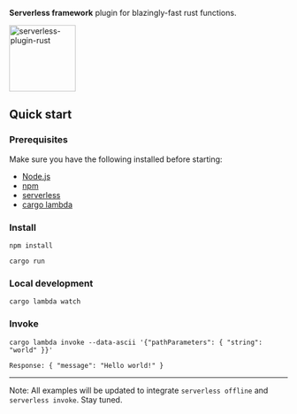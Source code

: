 **Serverless framework** plugin for blazingly-fast rust functions.

<img src="https://rustacean.net/assets/rustacean-flat-happy.png" alt="serverless-plugin-rust" height="120" width="auto" />



## Quick start

### Prerequisites

Make sure you have the following installed before starting:

- [Node.js](https://nodejs.org)
- [npm](https://docs.npmjs.com/downloading-and-installing-node-js-and-npm)
- [serverless](https://www.serverless.com)
- [cargo lambda](https://www.cargo-lambda.info)

### Install
```console
npm install
```

```console
cargo run
```

### Local development
```console
cargo lambda watch
```

### Invoke
```
cargo lambda invoke --data-ascii '{"pathParameters": { "string": "world" }}'
```

```console
Response: { "message": "Hello world!" }
```

---

Note: All examples will be updated to integrate `serverless offline` and `serverless invoke`. Stay tuned.
